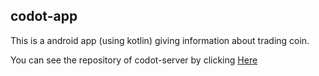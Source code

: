 ## codot-app
This is a android app (using kotlin) giving information about trading coin.

You can see the repository of codot-server by clicking [Here](https://github.com/dot-co/codot-server)
